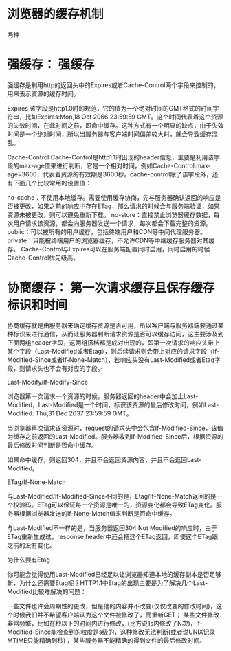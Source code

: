 # 浏览器的缓存机制
  两种
  # 强缓存： 强缓存
  强缓存是利用http的返回头中的Expires或者Cache-Control两个字段来控制的，用来表示资源的缓存时间。

  Expires
  该字段是http1.0时的规范，它的值为一个绝对时间的GMT格式的时间字符串，比如Expires:Mon,18 Oct 2066 23:59:59 GMT。这个时间代表着这个资源的失效时间，在此时间之前，即命中缓存。这种方式有一个明显的缺点，由于失效时间是一个绝对时间，所以当服务器与客户端时间偏差较大时，就会导致缓存混乱。

  Cache-Control
  Cache-Control是http1.1时出现的header信息，主要是利用该字段的max-age值来进行判断，它是一个相对时间，例如Cache-Control:max-age=3600，代表着资源的有效期是3600秒。cache-control除了该字段外，还有下面几个比较常用的设置值：

  no-cache：不使用本地缓存。需要使用缓存协商，先与服务器确认返回的响应是否被更改，如果之前的响应中存在ETag，那么请求的时候会与服务端验证，如果资源未被更改，则可以避免重新下载。
  no-store：直接禁止浏览器缓存数据，每次用户请求该资源，都会向服务器发送一个请求，每次都会下载完整的资源。
  public：可以被所有的用户缓存，包括终端用户和CDN等中间代理服务器。
  private：只能被终端用户的浏览器缓存，不允许CDN等中继缓存服务器对其缓存。
  Cache-Control与Expires可以在服务端配置同时启用，同时启用的时候Cache-Control优先级高。
  # 协商缓存： 第一次请求缓存且保存缓存标识和时间
  协商缓存就是由服务器来确定缓存资源是否可用，所以客户端与服务器端要通过某种标识来进行通信，从而让服务器判断请求资源是否可以缓存访问，这主要涉及到下面两组header字段，这两组搭档都是成对出现的，即第一次请求的响应头带上某个字段（Last-Modified或者Etag），则后续请求则会带上对应的请求字段（If-Modified-Since或者If-None-Match），若响应头没有Last-Modified或者Etag字段，则请求头也不会有对应的字段。·

Last-Modify/If-Modify-Since

浏览器第一次请求一个资源的时候，服务器返回的header中会加上Last-Modified，Last-Modified是一个时间，标识该资源的最后修改时间，例如Last-Modified: Thu,31 Dec 2037 23:59:59 GMT。

当浏览器再次请求该资源时，request的请求头中会包含If-Modified-Since，该值为缓存之前返回的Last-Modified。服务器收到If-Modified-Since后，根据资源的最后修改时间判断是否命中缓存。

如果命中缓存，则返回304，并且不会返回资源内容，并且不会返回Last-Modified。

ETag/If-None-Match

与Last-Modified/If-Modified-Since不同的是，Etag/If-None-Match返回的是一个校验码。ETag可以保证每一个资源是唯一的，资源变化都会导致ETag变化。服务器根据浏览器发送的If-None-Match值来判断是否命中缓存。

与Last-Modified不一样的是，当服务器返回304 Not Modified的响应时，由于ETag重新生成过，response header中还会把这个ETag返回，即使这个ETag跟之前的没有变化。

为什么要有Etag

你可能会觉得使用Last-Modified已经足以让浏览器知道本地的缓存副本是否足够新，为什么还需要Etag呢？HTTP1.1中Etag的出现主要是为了解决几个Last-Modified比较难解决的问题：

一些文件也许会周期性的更改，但是他的内容并不改变(仅仅改变的修改时间)，这个时候我们并不希望客户端认为这个文件被修改了，而重新GET；
某些文件修改非常频繁，比如在秒以下的时间内进行修改，(比方说1s内修改了N次)，If-Modified-Since能检查到的粒度是s级的，这种修改无法判断(或者说UNIX记录MTIME只能精确到秒)；
某些服务器不能精确的得到文件的最后修改时间。